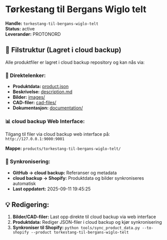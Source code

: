 # Tørkestang til Bergans Wiglo telt

**Handle:** `torkestang-til-bergans-wiglo-telt`  
**Status:** active  
**Leverandør:** PROTONORD

## 📁 Filstruktur (Lagret i cloud backup)

Alle produktfiler er lagret i cloud backup repository og kan nås via:

### 🔗 Direktelenker:
- **Produktdata:** [product.json](http://127.0.0.1:9000/products/torkestang-til-bergans-wiglo-telt/product.json)
- **Beskrivelse:** [description.md](http://127.0.0.1:9000/products/torkestang-til-bergans-wiglo-telt/description.md)
- **Bilder:** [images/](http://127.0.0.1:9000/products/torkestang-til-bergans-wiglo-telt/images/)
- **CAD-filer:** [cad-files/](http://127.0.0.1:9000/products/torkestang-til-bergans-wiglo-telt/cad-files/)
- **Dokumentasjon:** [documentation/](http://127.0.0.1:9000/products/torkestang-til-bergans-wiglo-telt/documentation/)

### 📊 cloud backup Web Interface:
Tilgang til filer via cloud backup web interface på:
`http://127.0.0.1:9000:9001`

**Mappe:** `products/torkestang-til-bergans-wiglo-telt/`

### 🔄 Synkronisering:
- **GitHub → cloud backup:** Referanser og metadata
- **cloud backup → Shopify:** Produktdata og bilder synkroniseres automatisk
- **Last oppdatert:** 2025-09-11 19:45:25

## 💡 Redigering:
1. **Bilder/CAD-filer:** Last opp direkte til cloud backup via web interface
2. **Produktdata:** Rediger JSON-filer i cloud backup og kjør synkronisering
3. **Synkroniser til Shopify:** `python tools/sync_product_data.py --to-shopify --product torkestang-til-bergans-wiglo-telt`
